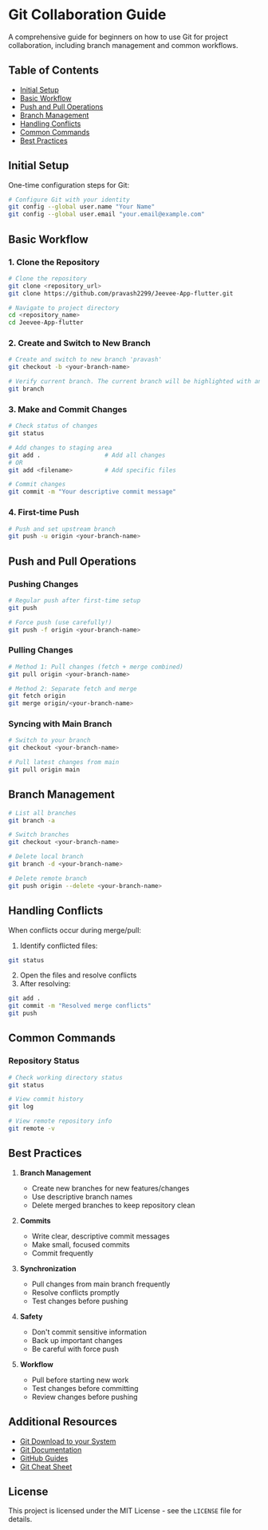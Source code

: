 # Git Collaboration Guide

A comprehensive guide for beginners on how to use Git for project collaboration, including branch management and common workflows.

## Table of Contents
- [Initial Setup](#initial-setup)
- [Basic Workflow](#basic-workflow)
- [Push and Pull Operations](#push-and-pull-operations)
- [Branch Management](#branch-management)
- [Handling Conflicts](#handling-conflicts)
- [Common Commands](#common-commands)
- [Best Practices](#best-practices)

## Initial Setup

One-time configuration steps for Git:

```bash
# Configure Git with your identity
git config --global user.name "Your Name"
git config --global user.email "your.email@example.com"
```

## Basic Workflow

### 1. Clone the Repository
```bash
# Clone the repository
git clone <repository_url>
git clone https://github.com/pravash2299/Jeevee-App-flutter.git

# Navigate to project directory
cd <repository_name>
cd Jeevee-App-flutter
```

### 2. Create and Switch to New Branch
```bash
# Create and switch to new branch 'pravash'
git checkout -b <your-branch-name>

# Verify current branch. The current branch will be highlighted with an asterisk (*).
git branch
```

### 3. Make and Commit Changes
```bash
# Check status of changes
git status

# Add changes to staging area
git add .                  # Add all changes
# OR
git add <filename>         # Add specific files

# Commit changes
git commit -m "Your descriptive commit message"
```

### 4. First-time Push
```bash
# Push and set upstream branch
git push -u origin <your-branch-name>
```

## Push and Pull Operations

### Pushing Changes
```bash
# Regular push after first-time setup
git push

# Force push (use carefully!)
git push -f origin <your-branch-name>
```

### Pulling Changes
```bash
# Method 1: Pull changes (fetch + merge combined)
git pull origin <your-branch-name>

# Method 2: Separate fetch and merge
git fetch origin
git merge origin/<your-branch-name>
```

### Syncing with Main Branch
```bash
# Switch to your branch
git checkout <your-branch-name>

# Pull latest changes from main
git pull origin main
```

## Branch Management

```bash
# List all branches
git branch -a

# Switch branches
git checkout <your-branch-name>

# Delete local branch
git branch -d <your-branch-name>

# Delete remote branch
git push origin --delete <your-branch-name>
```

## Handling Conflicts

When conflicts occur during merge/pull:

1. Identify conflicted files:
```bash
git status
```

2. Open the files and resolve conflicts
3. After resolving:
```bash
git add .
git commit -m "Resolved merge conflicts"
git push
```

## Common Commands

### Repository Status
```bash
# Check working directory status
git status

# View commit history
git log

# View remote repository info
git remote -v
```

## Best Practices

1. **Branch Management**
   - Create new branches for new features/changes
   - Use descriptive branch names
   - Delete merged branches to keep repository clean

2. **Commits**
   - Write clear, descriptive commit messages
   - Make small, focused commits
   - Commit frequently

3. **Synchronization**
   - Pull changes from main branch frequently
   - Resolve conflicts promptly
   - Test changes before pushing

4. **Safety**
   - Don't commit sensitive information
   - Back up important changes
   - Be careful with force push

5. **Workflow**
   - Pull before starting new work
   - Test changes before committing
   - Review changes before pushing

## Additional Resources

- [Git Download to your System](https://git-scm.com/downloads)
- [Git Documentation](https://git-scm.com/doc)
- [GitHub Guides](https://guides.github.com)
- [Git Cheat Sheet](https://training.github.com/downloads/github-git-cheat-sheet.pdf)


## License

This project is licensed under the MIT License - see the `LICENSE` file for details.
